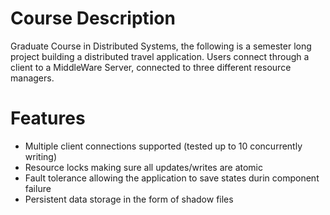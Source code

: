 # Course Description
Graduate Course in Distributed Systems, the following is a semester long project building a distributed travel application. Users connect through a client to a MiddleWare Server, connected to three different resource managers.

# Features
- Multiple client connections supported (tested up to 10 concurrently writing)
- Resource locks making sure all updates/writes are atomic
- Fault tolerance allowing the application to save states durin component failure
- Persistent data storage in the form of shadow files

